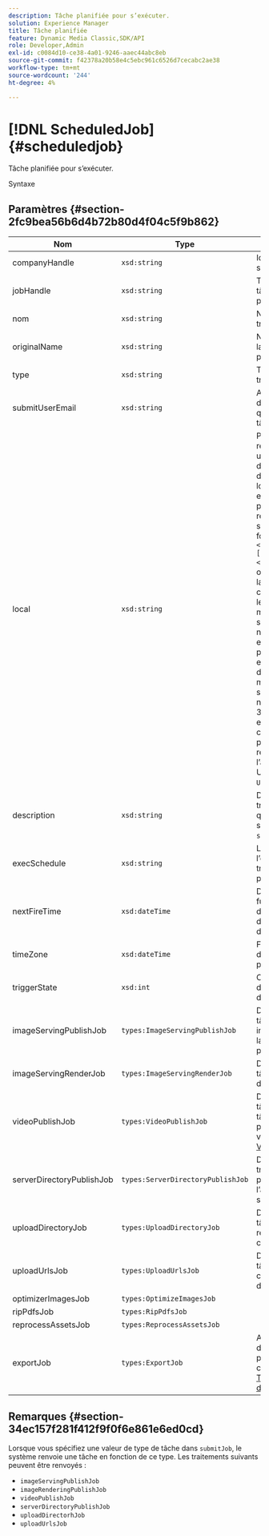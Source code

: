 ```yaml
---
description: Tâche planifiée pour s’exécuter.
solution: Experience Manager
title: Tâche planifiée
feature: Dynamic Media Classic,SDK/API
role: Developer,Admin
exl-id: c0084d10-ce38-4a01-9246-aaec44abc8eb
source-git-commit: f42378a20b58e4c5ebc961c6526d7cecabc2ae38
workflow-type: tm+mt
source-wordcount: '244'
ht-degree: 4%

---
```


# [!DNL ScheduledJob]{#scheduledjob}

Tâche planifiée pour s’exécuter.

Syntaxe

## Paramètres {#section-2fc9bea56b6d4b72b80d4f04c5f9b862}

| Nom | Type | Description |
|---|---|---|
| companyHandle | `xsd:string` | Identifiant de la société. |
| jobHandle | `xsd:string` | Traitement des tâches planifiées. |
| nom | `xsd:string` | Nom du traitement. |
| originalName | `xsd:string` | Nom d’origine de la tâche planifiée. |
| type | `xsd:string` | Type de traitement. |
| submitUserEmail | `xsd:string` | Adresse e-mail de l’utilisateur qui a planifié la tâche. |
| local | `xsd:string` | Paramètres régionaux à utiliser pour les détails du journal de tâches et la localisation des e-mails. Les paramètres régionaux sont spécifiés sous la forme `<language_code>[- <country_code>]`, où le code de langue est un code à deux lettres en minuscules spécifié par la norme ISO-639, et le code de pays facultatif est un code à deux lettres en majuscules spécifié par la norme ISO-3166. Par exemple, la chaîne des paramètres régionaux pour l’anglais (États-Unis) serait : `en-US`. |
| description | `xsd:string` | Description du traitement telle qu’initialement spécifiée dans `submitJob`. |
| execSchedule | `xsd:string` | Lorsque l’exécution du traitement est planifiée. |
| nextFireTime | `xsd:dateTime` | Date, heure et fuseau horaire du déclenchement de la tâche. |
| timeZone | `xsd:dateTime` | Fuseau horaire de la tâche planifiée. |
| triggerState | `xsd:int` | Choix de l’état de déclenchement de la tâche. |
| imageServingPublishJob | `types:ImageServingPublishJob` | Détails de la tâche pour une image diffusant la tâche de publication. |
| imageServingRenderJob | `types:ImageServingRenderJob` | Détails d’une tâche de rendu d’image. |
| videoPublishJob | `types:VideoPublishJob` | Détails de la tâche pour une tâche de publication vidéo. Voir [VideoPublishJob](https://experienceleague.adobe.com/docs/dynamic-media-developer-resources/image-production-api/data-types/r-scheduled-job.html). |
| serverDirectoryPublishJob | `types:ServerDirectoryPublishJob` | Détails d’un traitement de publication dans l’annuaire du serveur. |
| uploadDirectoryJob | `types:UploadDirectoryJob` | Détails d’une tâche de répertoire de chargement. |
| uploadUrlsJob | `types:UploadUrlsJob` | Détails d’une tâche de chargement d’URL. |
| optimizerImagesJob | `types:OptimizeImagesJob` | |
| ripPdfsJob | `types:RipPdfsJob` | |
| reprocessAssetsJob | `types:ReprocessAssetsJob` | |
| exportJob | `types:ExportJob` | Autoriser l&#39;export des fichiers précédemment chargés Voir [ Tâche d’exportation ](https://experienceleague.adobe.com/docs/dynamic-media-developer-resources/image-production-api/data-types/r-scheduled-job.html). |

## Remarques {#section-34ec157f281f412f9f0f6e861e6ed0cd}

Lorsque vous spécifiez une valeur de type de tâche dans `submitJob`, le système renvoie une tâche en fonction de ce type. Les traitements suivants peuvent être renvoyés :

* `imageServingPublishJob`
* `imageRenderingPublishJob`
* `videoPublishJob`
* `serverDirectoryPublishJob`
* `uploadDirectorhJob`
* `uploadUrlsJob`
